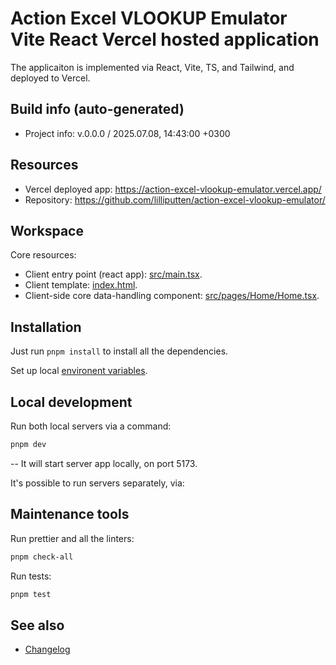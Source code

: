 <!--
 @since 2025.07.08, 14:43
 @changed 2025.07.08, 14:43
-->

# Action Excel VLOOKUP Emulator Vite React Vercel hosted application

The applicaiton is implemented via React, Vite, TS, and Tailwind, and deployed to Vercel.

## Build info (auto-generated)

- Project info: v.0.0.0 / 2025.07.08, 14:43:00 +0300

## Resources

- Vercel deployed app: https://action-excel-vlookup-emulator.vercel.app/
- Repository: https://github.com/lilliputten/action-excel-vlookup-emulator/

## Workspace

Core resources:

- Client entry point (react app): [src/main.tsx](src/main.tsx).
- Client template: [index.html](index.html).
- Client-side core data-handling component: [src/pages/Home/Home.tsx](src/pages/Home/Home.tsx).

## Installation

Just run `pnpm install` to install all the dependencies.

Set up local [environent variables](#environent-variables).

## Local development

Run both local servers via a command:

```bash
pnpm dev
```

-- It will start server app locally, on port 5173.

It's possible to run servers separately, via:

## Maintenance tools

Run prettier and all the linters:

```bash
pnpm check-all
```

Run tests:

```bash
pnpm test
```

## See also

- [Changelog](CHANGELOG.md)

